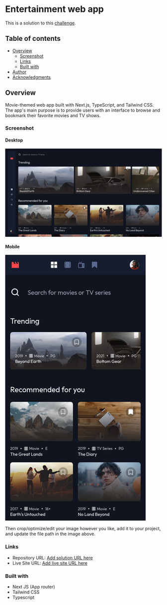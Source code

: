 # Entertainment web app

This is a solution to this [challenge](https://www.frontendmentor.io/challenges/entertainment-web-app-J-UhgAW1X).

## Table of contents

- [Overview](#overview)
  - [Screenshot](#screenshot)
  - [Links](#links)
  - [Built with](#built-with)
- [Author](#author)
- [Acknowledgments](#acknowledgments)

## Overview

Movie-themed web app built with Next.js, TypeScript, and Tailwind CSS. The app's main purpose is to provide users with an interface to browse and bookmark their favorite movies and TV shows.

### Screenshot

#### Desktop

![](/public/website-preview/desktop-preview.png)

#### Mobile

![](/public/website-preview/mobile-preview.png)

Then crop/optimize/edit your image however you like, add it to your project, and update the file path in the image above.

### Links

- Repository URL: [Add solution URL here](https://github.com/sabasako/movie-app.git)
- Live Site URL: [Add live site URL here](https://sako-movie.vercel.app/)

### Built with

- Next JS (App router)
- Tailwind CSS
- Typescript
